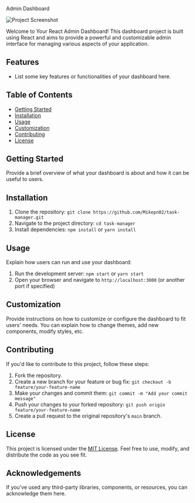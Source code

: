Admin Dashboard

![Project Screenshot](screenshot.png) <!-- Add a screenshot of your dashboard here -->

Welcome to Your React Admin Dashboard! This dashboard project is built using React and aims to provide a powerful and customizable admin interface for managing various aspects of your application.

## Features

- List some key features or functionalities of your dashboard here.

## Table of Contents

- [Getting Started](#getting-started)
- [Installation](#installation)
- [Usage](#usage)
- [Customization](#customization)
- [Contributing](#contributing)
- [License](#license)

## Getting Started

Provide a brief overview of what your dashboard is about and how it can be useful to users.

## Installation

1. Clone the repository: `git clone https://github.com/Mikepn02/task-manager.git`
2. Navigate to the project directory: `cd task-manager`
3. Install dependencies: `npm install` or `yarn install`

## Usage

Explain how users can run and use your dashboard:

1. Run the development server: `npm start` or `yarn start`
2. Open your browser and navigate to `http://localhost:3000` (or another port if specified)

## Customization

Provide instructions on how to customize or configure the dashboard to fit users' needs. You can explain how to change themes, add new components, modify styles, etc.

## Contributing

If you'd like to contribute to this project, follow these steps:

1. Fork the repository.
2. Create a new branch for your feature or bug fix: `git checkout -b feature/your-feature-name`
3. Make your changes and commit them: `git commit -m "Add your commit message"`
4. Push your changes to your forked repository: `git push origin feature/your-feature-name`
5. Create a pull request to the original repository's `main` branch.

## License

This project is licensed under the [MIT License](LICENSE). Feel free to use, modify, and distribute the code as you see fit.

## Acknowledgements

If you've used any third-party libraries, components, or resources, you can acknowledge them here.
